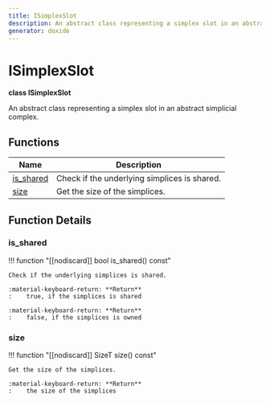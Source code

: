 ```yaml
---
title: ISimplexSlot
description: An abstract class representing a simplex slot in an abstract simplicial complex. 
generator: doxide
---
```



# ISimplexSlot

**class  ISimplexSlot**



An abstract class representing a simplex slot in an abstract simplicial complex.
 




## Functions

| Name | Description |
| ---- | ----------- |
| [is_shared](#is_shared) | Check if the underlying simplices is shared. |
| [size](#size) | Get the size of the simplices. |

## Function Details

### is_shared<a name="is_shared"></a>
!!! function "[[nodiscard]] bool is_shared() const"

    
    
    Check if the underlying simplices is shared.
    
    :material-keyboard-return: **Return**
    :    true, if the simplices is shared
    
    :material-keyboard-return: **Return**
    :    false, if the simplices is owned
    
    

### size<a name="size"></a>
!!! function "[[nodiscard]] SizeT size() const"

    
    
    Get the size of the simplices.
    
    :material-keyboard-return: **Return**
    :    the size of the simplices
    
    

